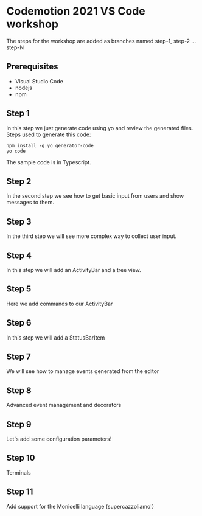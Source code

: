 # Codemotion 2021 VS Code workshop

The steps for the workshop are added as branches named step-1, step-2 ... step-N

## Prerequisites

- Visual Studio Code
- nodejs
- npm

## Step 1

In this step we just generate code using yo and review the generated files.  
Steps used to generate this code:

```
npm install -g yo generator-code
yo code
```

The sample code is in Typescript.

## Step 2

In the second step we see how to get basic input from  users and show messages to them.

## Step 3

In the third step we will see more complex way to collect user input.

## Step 4

In this step we will add an ActivityBar and a tree view.

## Step 5

Here we add commands to our ActivityBar

## Step 6

In this step we will add a StatusBarItem

## Step 7

We will see how to manage events generated from the editor

## Step 8

Advanced event management and decorators

## Step 9

Let's add some configuration parameters!

## Step 10 

Terminals

## Step 11

Add support for the Monicelli language (supercazzoliamo!)

